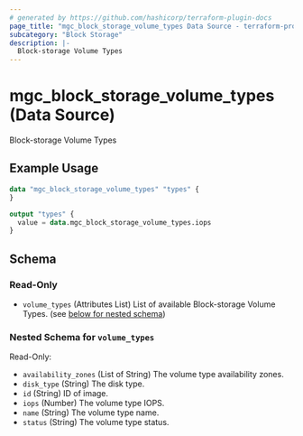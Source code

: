 ```yaml
---
# generated by https://github.com/hashicorp/terraform-plugin-docs
page_title: "mgc_block_storage_volume_types Data Source - terraform-provider-mgc"
subcategory: "Block Storage"
description: |-
  Block-storage Volume Types
---
```


# mgc_block_storage_volume_types (Data Source)

Block-storage Volume Types

## Example Usage

```terraform
data "mgc_block_storage_volume_types" "types" {
}

output "types" {
  value = data.mgc_block_storage_volume_types.iops
}
```

<!-- schema generated by tfplugindocs -->
## Schema

### Read-Only

- `volume_types` (Attributes List) List of available Block-storage Volume Types. (see [below for nested schema](#nestedatt--volume_types))

<a id="nestedatt--volume_types"></a>
### Nested Schema for `volume_types`

Read-Only:

- `availability_zones` (List of String) The volume type availability zones.
- `disk_type` (String) The disk type.
- `id` (String) ID of image.
- `iops` (Number) The volume type IOPS.
- `name` (String) The volume type name.
- `status` (String) The volume type status.
